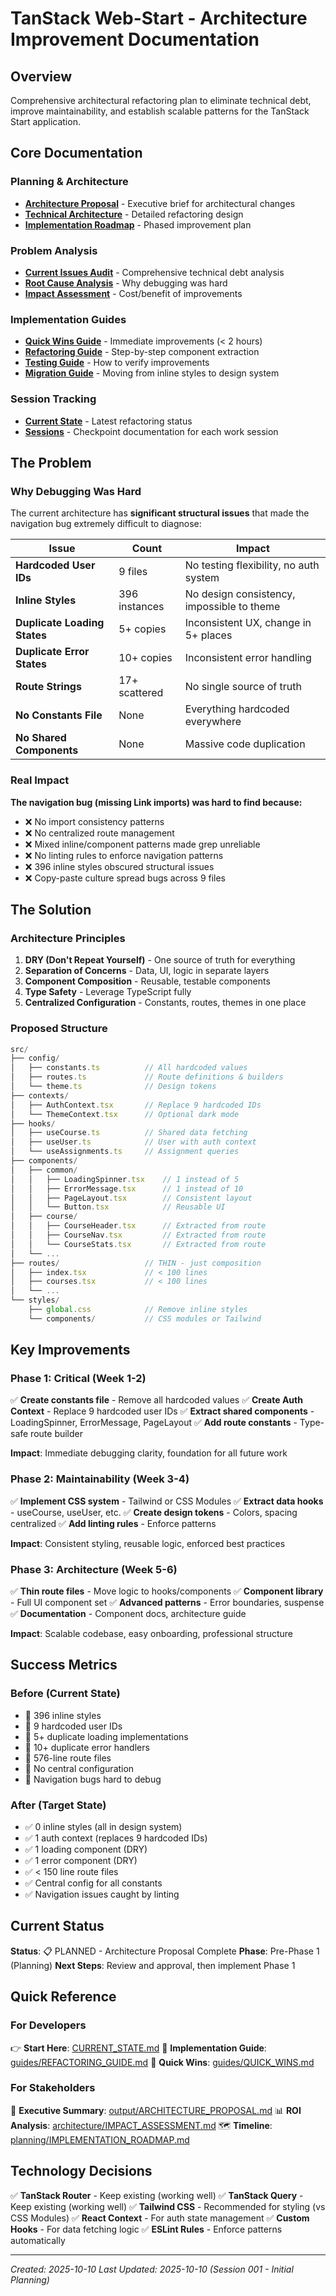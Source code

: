 # TanStack Web-Start - Architecture Improvement Documentation

## Overview

Comprehensive architectural refactoring plan to eliminate technical debt, improve maintainability, and establish scalable patterns for the TanStack Start application.

## Core Documentation

### Planning & Architecture
- **[Architecture Proposal](output/ARCHITECTURE_PROPOSAL.md)** - Executive brief for architectural changes
- **[Technical Architecture](architecture/TECHNICAL_ARCHITECTURE.md)** - Detailed refactoring design
- **[Implementation Roadmap](planning/IMPLEMENTATION_ROADMAP.md)** - Phased improvement plan

### Problem Analysis
- **[Current Issues Audit](architecture/CURRENT_ISSUES_AUDIT.md)** - Comprehensive technical debt analysis
- **[Root Cause Analysis](architecture/ROOT_CAUSE_ANALYSIS.md)** - Why debugging was hard
- **[Impact Assessment](architecture/IMPACT_ASSESSMENT.md)** - Cost/benefit of improvements

### Implementation Guides
- **[Quick Wins Guide](guides/QUICK_WINS.md)** - Immediate improvements (< 2 hours)
- **[Refactoring Guide](guides/REFACTORING_GUIDE.md)** - Step-by-step component extraction
- **[Testing Guide](guides/TESTING_GUIDE.md)** - How to verify improvements
- **[Migration Guide](guides/MIGRATION_GUIDE.md)** - Moving from inline styles to design system

### Session Tracking
- **[Current State](CURRENT_STATE.md)** - Latest refactoring status
- **[Sessions](sessions/)** - Checkpoint documentation for each work session

## The Problem

### Why Debugging Was Hard

The current architecture has **significant structural issues** that made the navigation bug extremely difficult to diagnose:

| Issue | Count | Impact |
|-------|-------|--------|
| **Hardcoded User IDs** | 9 files | No testing flexibility, no auth system |
| **Inline Styles** | 396 instances | No design consistency, impossible to theme |
| **Duplicate Loading States** | 5+ copies | Inconsistent UX, change in 5+ places |
| **Duplicate Error States** | 10+ copies | Inconsistent error handling |
| **Route Strings** | 17+ scattered | No single source of truth |
| **No Constants File** | None | Everything hardcoded everywhere |
| **No Shared Components** | None | Massive code duplication |

### Real Impact

**The navigation bug (missing Link imports) was hard to find because:**
- ❌ No import consistency patterns
- ❌ No centralized route management
- ❌ Mixed inline/component patterns made grep unreliable
- ❌ No linting rules to enforce navigation patterns
- ❌ 396 inline styles obscured structural issues
- ❌ Copy-paste culture spread bugs across 9 files

## The Solution

### Architecture Principles

1. **DRY (Don't Repeat Yourself)** - One source of truth for everything
2. **Separation of Concerns** - Data, UI, logic in separate layers
3. **Component Composition** - Reusable, testable components
4. **Type Safety** - Leverage TypeScript fully
5. **Centralized Configuration** - Constants, routes, themes in one place

### Proposed Structure

```typescript
src/
├── config/
│   ├── constants.ts          // All hardcoded values
│   ├── routes.ts             // Route definitions & builders
│   └── theme.ts              // Design tokens
├── contexts/
│   ├── AuthContext.tsx       // Replace 9 hardcoded IDs
│   └── ThemeContext.tsx      // Optional dark mode
├── hooks/
│   ├── useCourse.ts          // Shared data fetching
│   ├── useUser.ts            // User with auth context
│   └── useAssignments.ts     // Assignment queries
├── components/
│   ├── common/
│   │   ├── LoadingSpinner.tsx    // 1 instead of 5
│   │   ├── ErrorMessage.tsx      // 1 instead of 10
│   │   ├── PageLayout.tsx        // Consistent layout
│   │   └── Button.tsx            // Reusable UI
│   ├── course/
│   │   ├── CourseHeader.tsx      // Extracted from route
│   │   ├── CourseNav.tsx         // Extracted from route
│   │   └── CourseStats.tsx       // Extracted from route
│   └── ...
├── routes/                   // THIN - just composition
│   ├── index.tsx             // < 100 lines
│   ├── courses.tsx           // < 100 lines
│   └── ...
└── styles/
    ├── global.css            // Remove inline styles
    └── components/           // CSS modules or Tailwind
```

## Key Improvements

### Phase 1: Critical (Week 1-2)
✅ **Create constants file** - Remove all hardcoded values
✅ **Create Auth Context** - Replace 9 hardcoded user IDs
✅ **Extract shared components** - LoadingSpinner, ErrorMessage, PageLayout
✅ **Add route constants** - Type-safe route builder

**Impact**: Immediate debugging clarity, foundation for all future work

### Phase 2: Maintainability (Week 3-4)
✅ **Implement CSS system** - Tailwind or CSS Modules
✅ **Extract data hooks** - useCourse, useUser, etc.
✅ **Create design tokens** - Colors, spacing centralized
✅ **Add linting rules** - Enforce patterns

**Impact**: Consistent styling, reusable logic, enforced best practices

### Phase 3: Architecture (Week 5-6)
✅ **Thin route files** - Move logic to hooks/components
✅ **Component library** - Full UI component set
✅ **Advanced patterns** - Error boundaries, suspense
✅ **Documentation** - Component docs, architecture guide

**Impact**: Scalable codebase, easy onboarding, professional structure

## Success Metrics

### Before (Current State)
- 🔴 396 inline styles
- 🔴 9 hardcoded user IDs
- 🔴 5+ duplicate loading implementations
- 🔴 10+ duplicate error handlers
- 🔴 576-line route files
- 🔴 No central configuration
- 🔴 Navigation bugs hard to debug

### After (Target State)
- ✅ 0 inline styles (all in design system)
- ✅ 1 auth context (replaces 9 hardcoded IDs)
- ✅ 1 loading component (DRY)
- ✅ 1 error component (DRY)
- ✅ < 150 line route files
- ✅ Central config for all constants
- ✅ Navigation issues caught by linting

## Current Status

**Status**: 📋 PLANNED - Architecture Proposal Complete
**Phase**: Pre-Phase 1 (Planning)
**Next Steps**: Review and approval, then implement Phase 1

## Quick Reference

### For Developers
👉 **Start Here**: [CURRENT_STATE.md](CURRENT_STATE.md)
📖 **Implementation Guide**: [guides/REFACTORING_GUIDE.md](guides/REFACTORING_GUIDE.md)
🚀 **Quick Wins**: [guides/QUICK_WINS.md](guides/QUICK_WINS.md)

### For Stakeholders
💼 **Executive Summary**: [output/ARCHITECTURE_PROPOSAL.md](output/ARCHITECTURE_PROPOSAL.md)
📊 **ROI Analysis**: [architecture/IMPACT_ASSESSMENT.md](architecture/IMPACT_ASSESSMENT.md)
🗺️ **Timeline**: [planning/IMPLEMENTATION_ROADMAP.md](planning/IMPLEMENTATION_ROADMAP.md)

## Technology Decisions

✅ **TanStack Router** - Keep existing (working well)
✅ **TanStack Query** - Keep existing (working well)
✅ **Tailwind CSS** - Recommended for styling (vs CSS Modules)
✅ **React Context** - For auth state management
✅ **Custom Hooks** - For data fetching logic
✅ **ESLint Rules** - Enforce patterns automatically

---

*Created: 2025-10-10*
*Last Updated: 2025-10-10 (Session 001 - Initial Planning)*
